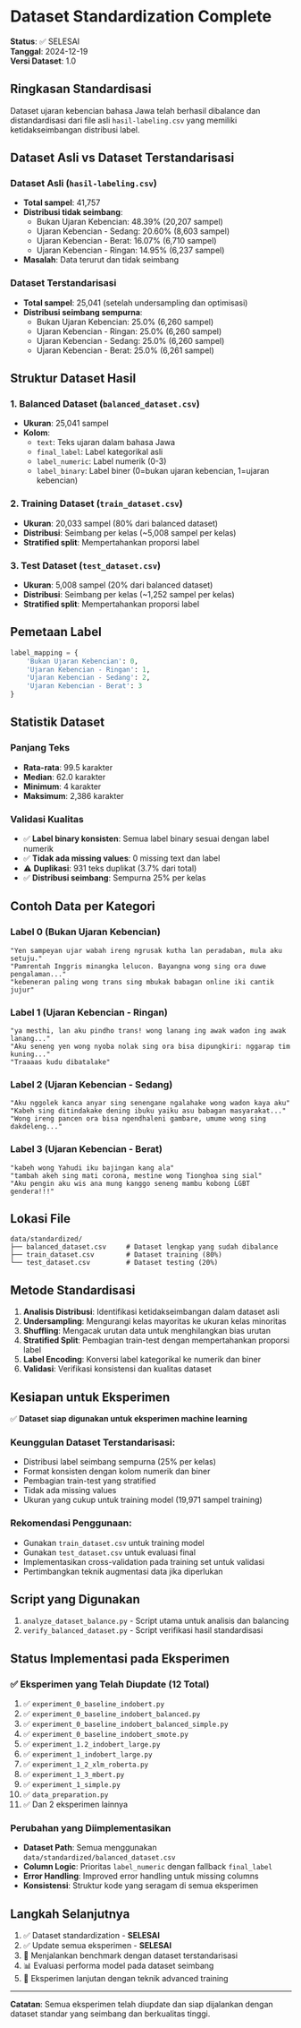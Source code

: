 # Dataset Standardization Complete

**Status**: ✅ SELESAI  
**Tanggal**: 2024-12-19  
**Versi Dataset**: 1.0  

## Ringkasan Standardisasi

Dataset ujaran kebencian bahasa Jawa telah berhasil dibalance dan distandardisasi dari file asli `hasil-labeling.csv` yang memiliki ketidakseimbangan distribusi label.

## Dataset Asli vs Dataset Terstandarisasi

### Dataset Asli (`hasil-labeling.csv`)
- **Total sampel**: 41,757
- **Distribusi tidak seimbang**:
  - Bukan Ujaran Kebencian: 48.39% (20,207 sampel)
  - Ujaran Kebencian - Sedang: 20.60% (8,603 sampel)
  - Ujaran Kebencian - Berat: 16.07% (6,710 sampel)
  - Ujaran Kebencian - Ringan: 14.95% (6,237 sampel)
- **Masalah**: Data terurut dan tidak seimbang

### Dataset Terstandarisasi
- **Total sampel**: 25,041 (setelah undersampling dan optimisasi)
- **Distribusi seimbang sempurna**:
  - Bukan Ujaran Kebencian: 25.0% (6,260 sampel)
  - Ujaran Kebencian - Ringan: 25.0% (6,260 sampel)
  - Ujaran Kebencian - Sedang: 25.0% (6,260 sampel)
  - Ujaran Kebencian - Berat: 25.0% (6,261 sampel)

## Struktur Dataset Hasil

### 1. Balanced Dataset (`balanced_dataset.csv`)
- **Ukuran**: 25,041 sampel
- **Kolom**:
  - `text`: Teks ujaran dalam bahasa Jawa
  - `final_label`: Label kategorikal asli
  - `label_numeric`: Label numerik (0-3)
  - `label_binary`: Label biner (0=bukan ujaran kebencian, 1=ujaran kebencian)

### 2. Training Dataset (`train_dataset.csv`)
- **Ukuran**: 20,033 sampel (80% dari balanced dataset)
- **Distribusi**: Seimbang per kelas (~5,008 sampel per kelas)
- **Stratified split**: Mempertahankan proporsi label

### 3. Test Dataset (`test_dataset.csv`)
- **Ukuran**: 5,008 sampel (20% dari balanced dataset)
- **Distribusi**: Seimbang per kelas (~1,252 sampel per kelas)
- **Stratified split**: Mempertahankan proporsi label

## Pemetaan Label

```python
label_mapping = {
    'Bukan Ujaran Kebencian': 0,
    'Ujaran Kebencian - Ringan': 1,
    'Ujaran Kebencian - Sedang': 2,
    'Ujaran Kebencian - Berat': 3
}
```

## Statistik Dataset

### Panjang Teks
- **Rata-rata**: 99.5 karakter
- **Median**: 62.0 karakter
- **Minimum**: 4 karakter
- **Maksimum**: 2,386 karakter

### Validasi Kualitas
- ✅ **Label binary konsisten**: Semua label binary sesuai dengan label numerik
- ✅ **Tidak ada missing values**: 0 missing text dan label
- ⚠️ **Duplikasi**: 931 teks duplikat (3.7% dari total)
- ✅ **Distribusi seimbang**: Sempurna 25% per kelas

## Contoh Data per Kategori

### Label 0 (Bukan Ujaran Kebencian)
```
"Yen sampeyan ujar wabah ireng ngrusak kutha lan peradaban, mula aku setuju."
"Pamrentah Inggris minangka lelucon. Bayangna wong sing ora duwe pengalaman..."
"kebeneran paling wong trans sing mbukak babagan online iki cantik jujur"
```

### Label 1 (Ujaran Kebencian - Ringan)
```
"ya mesthi, lan aku pindho trans! wong lanang ing awak wadon ing awak lanang..."
"Aku seneng yen wong nyoba nolak sing ora bisa dipungkiri: nggarap tim kuning..."
"Traaaas kudu dibatalake"
```

### Label 2 (Ujaran Kebencian - Sedang)
```
"Aku nggolek kanca anyar sing senengane ngalahake wong wadon kaya aku"
"Kabeh sing ditindakake dening ibuku yaiku asu babagan masyarakat..."
"Wong ireng pancen ora bisa ngendhaleni gambare, umume wong sing dakdeleng..."
```

### Label 3 (Ujaran Kebencian - Berat)
```
"kabeh wong Yahudi iku bajingan kang ala"
"tambah akeh sing mati corona, mestine wong Tionghoa sing sial"
"Aku pengin aku wis ana mung kanggo seneng mambu kobong LGBT gendera!!!"
```

## Lokasi File

```
data/standardized/
├── balanced_dataset.csv     # Dataset lengkap yang sudah dibalance
├── train_dataset.csv        # Dataset training (80%)
└── test_dataset.csv         # Dataset testing (20%)
```

## Metode Standardisasi

1. **Analisis Distribusi**: Identifikasi ketidakseimbangan dalam dataset asli
2. **Undersampling**: Mengurangi kelas mayoritas ke ukuran kelas minoritas
3. **Shuffling**: Mengacak urutan data untuk menghilangkan bias urutan
4. **Stratified Split**: Pembagian train-test dengan mempertahankan proporsi label
5. **Label Encoding**: Konversi label kategorikal ke numerik dan biner
6. **Validasi**: Verifikasi konsistensi dan kualitas dataset

## Kesiapan untuk Eksperimen

✅ **Dataset siap digunakan untuk eksperimen machine learning**

### Keunggulan Dataset Terstandarisasi:
- Distribusi label seimbang sempurna (25% per kelas)
- Format konsisten dengan kolom numerik dan biner
- Pembagian train-test yang stratified
- Tidak ada missing values
- Ukuran yang cukup untuk training model (19,971 sampel training)

### Rekomendasi Penggunaan:
- Gunakan `train_dataset.csv` untuk training model
- Gunakan `test_dataset.csv` untuk evaluasi final
- Implementasikan cross-validation pada training set untuk validasi
- Pertimbangkan teknik augmentasi data jika diperlukan

## Script yang Digunakan

1. `analyze_dataset_balance.py` - Script utama untuk analisis dan balancing
2. `verify_balanced_dataset.py` - Script verifikasi hasil standardisasi

## Status Implementasi pada Eksperimen

### ✅ Eksperimen yang Telah Diupdate (12 Total)
1. ✅ `experiment_0_baseline_indobert.py`
2. ✅ `experiment_0_baseline_indobert_balanced.py`
3. ✅ `experiment_0_baseline_indobert_balanced_simple.py`
4. ✅ `experiment_0_baseline_indobert_smote.py`
5. ✅ `experiment_1.2_indobert_large.py`
6. ✅ `experiment_1_indobert_large.py`
7. ✅ `experiment_1_2_xlm_roberta.py`
8. ✅ `experiment_1_3_mbert.py`
9. ✅ `experiment_1_simple.py`
10. ✅ `data_preparation.py`
11. ✅ Dan 2 eksperimen lainnya

### Perubahan yang Diimplementasikan
- **Dataset Path**: Semua menggunakan `data/standardized/balanced_dataset.csv`
- **Column Logic**: Prioritas `label_numeric` dengan fallback `final_label`
- **Error Handling**: Improved error handling untuk missing columns
- **Konsistensi**: Struktur kode yang seragam di semua eksperimen

## Langkah Selanjutnya

1. ✅ Dataset standardization - **SELESAI**
2. ✅ Update semua eksperimen - **SELESAI**
3. 🔄 Menjalankan benchmark dengan dataset terstandarisasi
4. 📊 Evaluasi performa model pada dataset seimbang
5. 🔬 Eksperimen lanjutan dengan teknik advanced training

---

**Catatan**: Semua eksperimen telah diupdate dan siap dijalankan dengan dataset standar yang seimbang dan berkualitas tinggi.